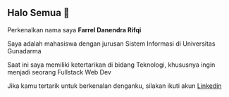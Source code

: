 ## Halo Semua 🙌
<!--
**farreldrifqi/farreldrifqi** is a ✨ _special_ ✨ repository because its `README.md` (this file) appears on your GitHub profile.
-->
Perkenalkan nama saya **Farrel Danendra Rifqi**<br>

Saya adalah mahasiswa dengan jurusan Sistem Informasi di Universitas Gunadarma<br>

Saat ini saya memiliki ketertarikan di bidang Teknologi, khususnya ingin menjadi seorang Fullstack Web Dev<br>

Jika kamu tertarik untuk berkenalan denganku, silakan ikuti akun [Linkedin](https://www.linkedin.com/in/gilang-adhan/)<br>
